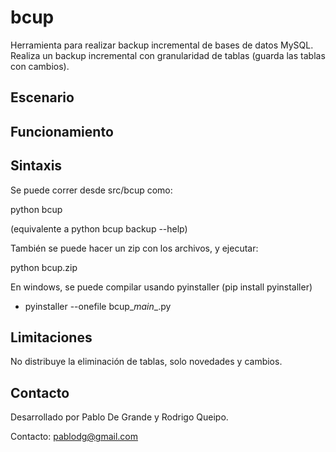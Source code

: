 ﻿# bcup
Herramienta para realizar backup incremental de bases de datos MySQL. Realiza un backup incremental con granularidad de tablas (guarda las tablas con cambios). 

## Escenario

## Funcionamiento

## Sintaxis

Se puede correr desde src/bcup  como:

python bcup

(equivalente a python bcup backup --help)

También se puede hacer un zip con los archivos, y ejecutar:

python bcup.zip 

En windows, se puede compilar usando pyinstaller (pip install pyinstaller)

- pyinstaller --onefile bcup\__main__.py

## Limitaciones

No distribuye la eliminación de tablas, solo novedades y cambios.

## Contacto

Desarrollado por Pablo De Grande y Rodrigo Queipo.

Contacto: pablodg@gmail.com
